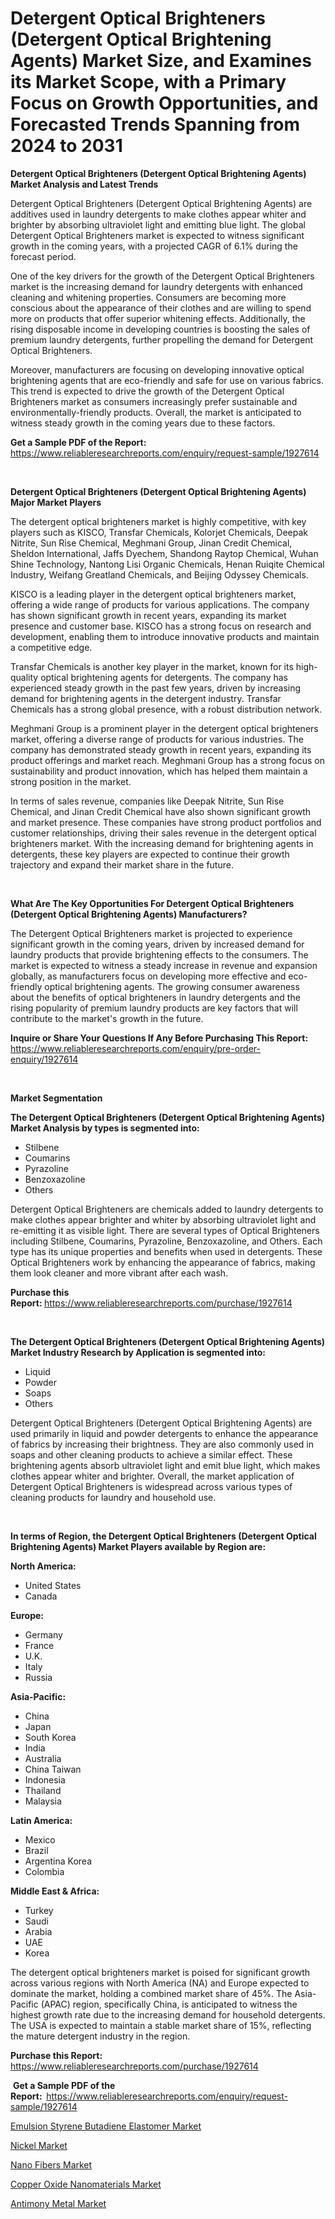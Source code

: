 <p><h1>Detergent Optical Brighteners (Detergent Optical Brightening Agents) Market Size, and Examines its Market Scope, with a Primary Focus on Growth Opportunities, and Forecasted Trends Spanning from 2024 to 2031</h1></p><p><strong>Detergent Optical Brighteners (Detergent Optical Brightening Agents) Market Analysis and Latest Trends</strong></p>
<p><p>Detergent Optical Brighteners (Detergent Optical Brightening Agents) are additives used in laundry detergents to make clothes appear whiter and brighter by absorbing ultraviolet light and emitting blue light. The global Detergent Optical Brighteners market is expected to witness significant growth in the coming years, with a projected CAGR of 6.1% during the forecast period.</p><p>One of the key drivers for the growth of the Detergent Optical Brighteners market is the increasing demand for laundry detergents with enhanced cleaning and whitening properties. Consumers are becoming more conscious about the appearance of their clothes and are willing to spend more on products that offer superior whitening effects. Additionally, the rising disposable income in developing countries is boosting the sales of premium laundry detergents, further propelling the demand for Detergent Optical Brighteners.</p><p>Moreover, manufacturers are focusing on developing innovative optical brightening agents that are eco-friendly and safe for use on various fabrics. This trend is expected to drive the growth of the Detergent Optical Brighteners market as consumers increasingly prefer sustainable and environmentally-friendly products. Overall, the market is anticipated to witness steady growth in the coming years due to these factors.</p></p>
<p><strong>Get a Sample PDF of the Report:&nbsp;</strong> <a href="https://www.reliableresearchreports.com/enquiry/request-sample/1927614">https://www.reliableresearchreports.com/enquiry/request-sample/1927614</a></p>
<p>&nbsp;</p>
<p><strong>Detergent Optical Brighteners (Detergent Optical Brightening Agents) Major Market Players</strong></p>
<p><p>The detergent optical brighteners market is highly competitive, with key players such as KISCO, Transfar Chemicals, Kolorjet Chemicals, Deepak Nitrite, Sun Rise Chemical, Meghmani Group, Jinan Credit Chemical, Sheldon International, Jaffs Dyechem, Shandong Raytop Chemical, Wuhan Shine Technology, Nantong Lisi Organic Chemicals, Henan Ruiqite Chemical Industry, Weifang Greatland Chemicals, and Beijing Odyssey Chemicals.</p><p>KISCO is a leading player in the detergent optical brighteners market, offering a wide range of products for various applications. The company has shown significant growth in recent years, expanding its market presence and customer base. KISCO has a strong focus on research and development, enabling them to introduce innovative products and maintain a competitive edge.</p><p>Transfar Chemicals is another key player in the market, known for its high-quality optical brightening agents for detergents. The company has experienced steady growth in the past few years, driven by increasing demand for brightening agents in the detergent industry. Transfar Chemicals has a strong global presence, with a robust distribution network.</p><p>Meghmani Group is a prominent player in the detergent optical brighteners market, offering a diverse range of products for various industries. The company has demonstrated steady growth in recent years, expanding its product offerings and market reach. Meghmani Group has a strong focus on sustainability and product innovation, which has helped them maintain a strong position in the market.</p><p>In terms of sales revenue, companies like Deepak Nitrite, Sun Rise Chemical, and Jinan Credit Chemical have also shown significant growth and market presence. These companies have strong product portfolios and customer relationships, driving their sales revenue in the detergent optical brighteners market. With the increasing demand for brightening agents in detergents, these key players are expected to continue their growth trajectory and expand their market share in the future.</p></p>
<p>&nbsp;</p>
<p><strong>What Are The Key Opportunities For Detergent Optical Brighteners (Detergent Optical Brightening Agents) Manufacturers?</strong></p>
<p><p>The Detergent Optical Brighteners market is projected to experience significant growth in the coming years, driven by increased demand for laundry products that provide brightening effects to the consumers. The market is expected to witness a steady increase in revenue and expansion globally, as manufacturers focus on developing more effective and eco-friendly optical brightening agents. The growing consumer awareness about the benefits of optical brighteners in laundry detergents and the rising popularity of premium laundry products are key factors that will contribute to the market's growth in the future.</p></p>
<p><strong>Inquire or Share Your Questions If Any Before Purchasing This Report:</strong> <a href="https://www.reliableresearchreports.com/enquiry/pre-order-enquiry/1927614">https://www.reliableresearchreports.com/enquiry/pre-order-enquiry/1927614</a></p>
<p>&nbsp;</p>
<p><strong>Market Segmentation</strong></p>
<p><strong>The Detergent Optical Brighteners (Detergent Optical Brightening Agents) Market Analysis by types is segmented into:</strong></p>
<p><ul><li>Stilbene</li><li>Coumarins</li><li>Pyrazoline</li><li>Benzoxazoline</li><li>Others</li></ul></p>
<p><p>Detergent Optical Brighteners are chemicals added to laundry detergents to make clothes appear brighter and whiter by absorbing ultraviolet light and re-emitting it as visible light. There are several types of Optical Brighteners including Stilbene, Coumarins, Pyrazoline, Benzoxazoline, and Others. Each type has its unique properties and benefits when used in detergents. These Optical Brighteners work by enhancing the appearance of fabrics, making them look cleaner and more vibrant after each wash.</p></p>
<p><strong>Purchase this Report:&nbsp;</strong><a href="https://www.reliableresearchreports.com/purchase/1927614">https://www.reliableresearchreports.com/purchase/1927614</a></p>
<p>&nbsp;</p>
<p><strong>The Detergent Optical Brighteners (Detergent Optical Brightening Agents) Market Industry Research by Application is segmented into:</strong></p>
<p><ul><li>Liquid</li><li>Powder</li><li>Soaps</li><li>Others</li></ul></p>
<p><p>Detergent Optical Brighteners (Detergent Optical Brightening Agents) are used primarily in liquid and powder detergents to enhance the appearance of fabrics by increasing their brightness. They are also commonly used in soaps and other cleaning products to achieve a similar effect. These brightening agents absorb ultraviolet light and emit blue light, which makes clothes appear whiter and brighter. Overall, the market application of Detergent Optical Brighteners is widespread across various types of cleaning products for laundry and household use.</p></p>
<p>&nbsp;</p>
<p><strong>In terms of Region, the Detergent Optical Brighteners (Detergent Optical Brightening Agents) Market Players available by Region are:</strong></p>
<p>
    <p> <strong> North America: </strong>
        <ul>
            <li>United States</li>
            <li>Canada</li>
        </ul>
        </p> 
    <p> <strong> Europe: </strong>
        <ul>
            <li>Germany</li>
            <li>France</li>
            <li>U.K.</li>
            <li>Italy</li>
            <li>Russia</li>
        </ul>
        </p> 
    <p> <strong> Asia-Pacific: </strong>
        <ul>
            <li>China</li>
            <li>Japan</li>
            <li>South Korea</li>
            <li>India</li>
            <li>Australia</li>
            <li>China Taiwan</li>
            <li>Indonesia</li>
            <li>Thailand</li>
            <li>Malaysia</li>
        </ul>
        </p> 
    <p> <strong> Latin America: </strong>
        <ul>
            <li>Mexico</li>
            <li>Brazil</li>
            <li>Argentina Korea</li>
            <li>Colombia</li>
        </ul>
        </p> 
    <p> <strong> Middle East & Africa: </strong>
        <ul>
            <li>Turkey</li>
            <li>Saudi</li>
            <li>Arabia</li>
            <li>UAE</li>
            <li>Korea</li>
        </ul>
    </p>
    </p>
<p><p>The detergent optical brighteners market is poised for significant growth across various regions with North America (NA) and Europe expected to dominate the market, holding a combined market share of 45%. The Asia-Pacific (APAC) region, specifically China, is anticipated to witness the highest growth rate due to the increasing demand for household detergents. The USA is expected to maintain a stable market share of 15%, reflecting the mature detergent industry in the region.</p></p>
<p><strong>Purchase this Report: </strong><a href="https://www.reliableresearchreports.com/purchase/1927614">https://www.reliableresearchreports.com/purchase/1927614</a></p>
<p>&nbsp;<strong>Get a Sample PDF of the Report:&nbsp;&nbsp;</strong><a href="https://www.reliableresearchreports.com/enquiry/request-sample/1927614">https://www.reliableresearchreports.com/enquiry/request-sample/1927614</a></p>
<p><strong></strong></p>
<p><p><a href="https://butternut-bug-553.notion.site/Emulsion-Styrene-Butadiene-Elastomer-Market-Research-Report-Provides-thorough-Industry-Overview-whi-f3ef183a54a043b1b5c789d4bb21de68">Emulsion Styrene Butadiene Elastomer Market</a></p><p><a href="https://view.publitas.com/reportprime-1/nickel-market-size-share-trends-analysis-report-by-application-regional-outlook-competitive-strategies-and-segment-forecasts-2024-2031/">Nickel Market</a></p><p><a href="https://invited-way-688.notion.site/Nano-Fibers-Market-Dynamics-2024-2031-Also-about-Its-Market-Trends-Projections-and-Opportunities-de67251b96cd424ab08d92cd4e03ae23">Nano Fibers Market</a></p><p><a href="https://mire-aunt-385.notion.site/Copper-Oxide-Nanomaterials-Market-A-Comprehensive-Report-of-its-Market-Share-Growth-Trends-2024--b1cf864732104fe69784c41179c8c773">Copper Oxide Nanomaterials Market</a></p><p><a href="https://view.publitas.com/reportprime-1/antimony-metal-market-growth-market-trends-covid-19-impact-and-forecasts-for-period-from-2024-2031/">Antimony Metal Market</a></p></p>